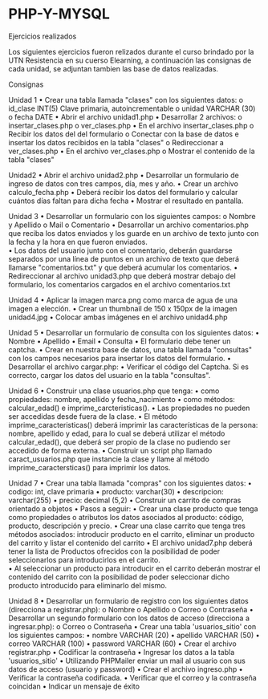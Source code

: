 # PHP-Y-MYSQL
Ejercicios realizados 

Los siguientes ejercicios fueron relizados durante el curso brindado por la UTN Resistencia en su cuerso Elearning, a continuación las consignas de cada unidad, se adjuntan tambien las base de datos realizadas.

Consignas

Unidad 1
•	Crear una tabla llamada "clases" con los siguientes datos:
o	id_clase INT(5) Clave primaria, autoincrementable
o	unidad VARCHAR (30)
o	fecha DATE
•	Abrir el archivo unidad1.php
•	Desarrollar 2 archivos:
o	insertar_clases.php
o	ver_clases.php
•	En el archivo insertar_clases.php
o	Recibir los datos del del formulario
o	Conectar con la base de datos e insertar los datos recibidos en la tabla "clases"
o	Redireccionar a ver_clases.php
•	En el archivo ver_clases.php
o	Mostrar el contenido de la tabla "clases"

Unidad2
•  Abrir el archivo unidad2.php 
•	Desarrollar un formulario de ingreso de datos con tres campos, día, mes y año. 
•  Crear un archivo calculo_fecha.php
•	Deberá recibir los datos del formulario y calcular cuántos días faltan para dicha fecha 
•	Mostrar el resultado en pantalla.

Unidad 3
•	Desarrollar un formulario con los siguientes campos:
o	Nombre y Apellido
o	Mail
o	Comentario
•  Desarrollar un archivo comentarios.php que reciba los datos enviados y los guarde en un archivo de texto junto con la fecha y la hora en que fueron enviados.  
•  Los datos del usuario junto con el comentario, deberán guardarse separados por una línea de puntos en un archivo de texto que deberá llamarse "comentarios.txt" y que deberá acumular los comentarios. 
•  Redireccionar al archivo unidad3.php que deberá mostrar debajo del formulario, los comentarios cargados en el archivo comentarios.txt

Unidad 4
•  Aplicar la imagen marca.png como marca de agua de una imagen a elección.
•  Crear un thumbnail de 150 x 150px de la imagen unidad4.jpg
•  Colocar ambas imágenes en el archivo unidad4.php

Unidad 5
•  Desarrollar un formulario de consulta con los siguientes datos:
•	Nombre
•	Apellido
•	Email
•	Consulta
•  El formulario debe tener un captcha.
•  Crear en nuestra base de datos, una tabla llamada "consultas" con los campos necesarios para insertar los datos del formulario. 
•  Desarrollar el archivo cargar.php: 
•	Verificar el código del Captcha. Si es correcto, cargar los datos del usuario en la tabla "consultas".

Unidad 6
•  Construir una clase usuarios.php que tenga: 
•	como propiedades: nombre, apellido y fecha_nacimiento 
•	como métodos: calcular_edad() e imprime_carcteristicas().
•  Las propiedades no pueden ser accedidas desde fuera de la clase. 
•  El método imprime_caracteristicas() deberá imprimir las características de la persona: nombre, apellido y edad, para lo cual se deberá utilizar el método calcular_edad(), que deberá ser propio de la clase no pudiendo ser accedido de forma externa.
•  Construir un script php llamado caract_usuarios.php que instancie la clase y llame al método imprime_caractersticas() para imprimir los datos.

Unidad 7
•  Crear una tabla llamada "compras" con los siguientes datos:
•	codigo:  int, clave primaria
•	producto: varchar(30)
•	descripcion: varchar(255)
•	precio: decimal (5,2)
•  Construir un carrito de compras orientado a objetos 
•  Pasos a seguir: 
•	Crear una clase producto que tenga  como propiedades o atributos los datos asociados al producto: código, producto, descripción y precio. 
•	Crear una clase carrito que tenga tres métodos asociados: introducir producto en el carrito, eliminar un producto del carrito y listar el contenido del carrito
•	El archivo unidad7.php deberá tener la lista de Productos ofrecidos con la posibilidad de poder seleccionarlos para introducirlos en el carrito.   
•	Al seleccionar un producto para introducir en el carrito deberán mostrar el contenido del carrito con la posibilidad de poder seleccionar dicho producto introducido para eliminarlo del mismo.

Unidad 8
•	Desarrollar un formulario de registro con los siguientes datos (direcciona a registrar.php):
o	Nombre
o	Apellido
o	Correo
o	Contraseña
•	Desarrollar un segundo formulario con los datos de acceso (direcciona a ingresar.php):
o	Correo
o	Contraseña
•  Crear una tabla 'usuarios_sitio' con los siguientes campos:
•	nombre VARCHAR (20)
•	apellido VARCHAR (50)
•	correo VARCHAR (100)
•	password VARCHAR (60)
•  Crear el archivo registrar.php 
•	Codificar la contraseña
•	Ingresar los datos a la tabla 'usuarios_sitio'
•	Utilizando PHPMailer enviar un mail al usuario con sus datos de acceso (usuario y password)
•  Crear el archivo ingreso.php
•	Verificar la contraseña codificada.
•	Verificar que el correo y la contraseña coincidan
•	Indicar un mensaje de éxito

